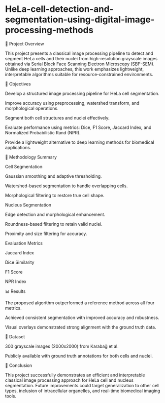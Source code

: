# HeLa-cell-detection-and-segmentation-using-digital-image-processing-methods

📘 Project Overview

This project presents a classical image processing pipeline to detect and segment HeLa cells and their nuclei from high-resolution grayscale images obtained via Serial Block Face Scanning Electron Microscopy (SBF-SEM). Unlike deep learning approaches, this work emphasizes lightweight, interpretable algorithms suitable for resource-constrained environments.


🎯 Objectives

Develop a structured image processing pipeline for HeLa cell segmentation.

Improve accuracy using preprocessing, watershed transform, and morphological operations.

Segment both cell structures and nuclei effectively.

Evaluate performance using metrics: Dice, F1 Score, Jaccard Index, and Normalized Probabilistic Rand (NPR).

Provide a lightweight alternative to deep learning methods for biomedical applications.

🧠 Methodology Summary

Cell Segmentation

Gaussian smoothing and adaptive thresholding.

Watershed-based segmentation to handle overlapping cells.

Morphological filtering to restore true cell shape.

Nucleus Segmentation

Edge detection and morphological enhancement.

Roundness-based filtering to retain valid nuclei.

Proximity and size filtering for accuracy.

Evaluation Metrics

Jaccard Index

Dice Similarity

F1 Score

NPR Index

📊 Results

The proposed algorithm outperformed a reference method across all four metrics.

Achieved consistent segmentation with improved accuracy and robustness.

Visual overlays demonstrated strong alignment with the ground truth data.

📂 Dataset

300 grayscale images (2000x2000) from Karabağ et al.

Publicly available with ground truth annotations for both cells and nuclei.


📌 Conclusion

This project successfully demonstrates an efficient and interpretable classical image processing approach for HeLa cell and nucleus segmentation. Future improvements could target generalization to other cell types, inclusion of intracellular organelles, and real-time biomedical imaging tools.
